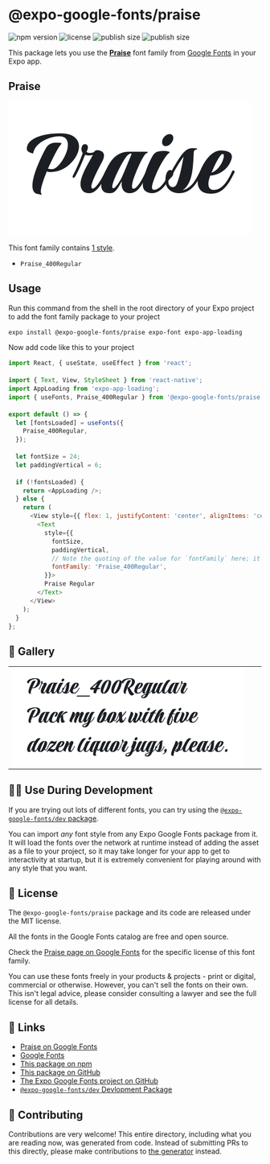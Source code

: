# @expo-google-fonts/praise

![npm version](https://flat.badgen.net/npm/v/@expo-google-fonts/praise)
![license](https://flat.badgen.net/github/license/expo/google-fonts)
![publish size](https://flat.badgen.net/packagephobia/install/@expo-google-fonts/praise)
![publish size](https://flat.badgen.net/packagephobia/publish/@expo-google-fonts/praise)

This package lets you use the [**Praise**](https://fonts.google.com/specimen/Praise) font family from [Google Fonts](https://fonts.google.com/) in your Expo app.

## Praise

![Praise](./font-family.png)

This font family contains [1 style](#-gallery).

- `Praise_400Regular`

## Usage

Run this command from the shell in the root directory of your Expo project to add the font family package to your project
```sh
expo install @expo-google-fonts/praise expo-font expo-app-loading
```

Now add code like this to your project
```js
import React, { useState, useEffect } from 'react';

import { Text, View, StyleSheet } from 'react-native';
import AppLoading from 'expo-app-loading';
import { useFonts, Praise_400Regular } from '@expo-google-fonts/praise';

export default () => {
  let [fontsLoaded] = useFonts({
    Praise_400Regular,
  });

  let fontSize = 24;
  let paddingVertical = 6;

  if (!fontsLoaded) {
    return <AppLoading />;
  } else {
    return (
      <View style={{ flex: 1, justifyContent: 'center', alignItems: 'center' }}>
        <Text
          style={{
            fontSize,
            paddingVertical,
            // Note the quoting of the value for `fontFamily` here; it expects a string!
            fontFamily: 'Praise_400Regular',
          }}>
          Praise Regular
        </Text>
      </View>
    );
  }
};

```

## 🔡 Gallery


||||
|-|-|-|
|![Praise_400Regular](./Praise_400Regular.ttf.png)||||


## 👩‍💻 Use During Development

If you are trying out lots of different fonts, you can try using the [`@expo-google-fonts/dev` package](https://github.com/expo/google-fonts/tree/master/font-packages/dev#readme).

You can import *any* font style from any Expo Google Fonts package from it. It will load the fonts
over the network at runtime instead of adding the asset as a file to your project, so it may take longer
for your app to get to interactivity at startup, but it is extremely convenient
for playing around with any style that you want.

## 📖 License

The `@expo-google-fonts/praise` package and its code are released under the MIT license.

All the fonts in the Google Fonts catalog are free and open source.

Check the [Praise page on Google Fonts](https://fonts.google.com/specimen/Praise) for the specific license of this font family.

You can use these fonts freely in your products & projects - print or digital, commercial or otherwise. However, you can't sell the fonts on their own. This isn't legal advice, please consider consulting a lawyer and see the full license for all details.

## 🔗 Links

- [Praise on Google Fonts](https://fonts.google.com/specimen/Praise)
- [Google Fonts](https://fonts.google.com/)
- [This package on npm](https://www.npmjs.com/package/@expo-google-fonts/praise)
- [This package on GitHub](https://github.com/expo/google-fonts/tree/master/font-packages/praise)
- [The Expo Google Fonts project on GitHub](https://github.com/expo/google-fonts)
- [`@expo-google-fonts/dev` Devlopment Package](https://github.com/expo/google-fonts/tree/master/font-packages/dev)

## 🤝 Contributing

Contributions are very welcome! This entire directory, including what you are reading now, was generated from code. Instead of submitting PRs to this directly, please make contributions to [the generator](https://github.com/expo/google-fonts/tree/master/packages/generator) instead.

